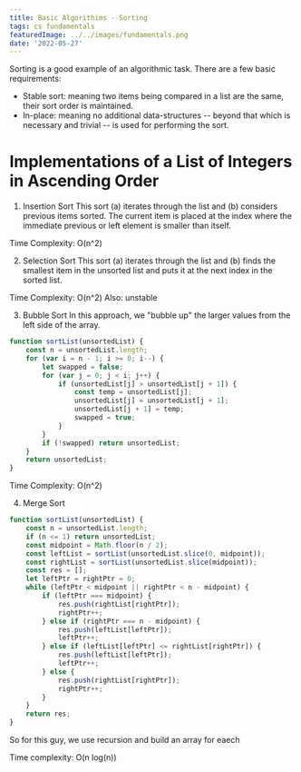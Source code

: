 ```yaml
---
title: Basic Algorithims - Sorting
tags: cs fundamentals
featuredImage: ../../images/fundamentals.png
date: '2022-05-27'
---
```


Sorting is a good example of an algorithmic task. There are a few basic requirements:
- Stable sort: meaning two items being compared in a list are the same, their sort order is 
maintained.
- In-place: meaning no additional data-structures -- beyond that which is necessary and trivial --
is used for performing the sort.

# Implementations of a List of Integers in Ascending Order
1. Insertion Sort
This sort (a) iterates through the list and (b) considers previous items sorted. The current item is
placed at the index where the immediate previous or left element is smaller than itself.

Time Complexity: O(n^2)

2. Selection Sort
This sort (a) iterates through the list and (b) finds the smallest item in the unsorted list and puts it at the next index in the sorted list.

Time Complexity: O(n^2)
Also: unstable

3. Bubble Sort
In this approach, we "bubble up" the larger values from the left side of the array.
```javascript
function sortList(unsortedList) {
    const n = unsortedList.length;
    for (var i = n - 1; i >= 0; i--) {
        let swapped = false;
        for (var j = 0; j < i; j++) {
            if (unsortedList[j] > unsortedList[j + 1]) {
                const temp = unsortedList[j];
                unsortedList[j] = unsortedList[j + 1];
                unsortedList[j + 1] = temp;
                swapped = true;
            }
        }
        if (!swapped) return unsortedList;
    }
    return unsortedList;
}
```

Time Complexity: O(n^2)

4. Merge Sort

```javascript
function sortList(unsortedList) {
    const n = unsortedList.length;
    if (n <= 1) return unsortedList;
    const midpoint = Math.floor(n / 2);
    const leftList = sortList(unsortedList.slice(0, midpoint));
    const rightList = sortList(unsortedList.slice(midpoint));
    const res = [];
    let leftPtr = rightPtr = 0;
    while (leftPtr < midpoint || rightPtr < n - midpoint) {
        if (leftPtr === midpoint) {
            res.push(rightList[rightPtr]);
            rightPtr++;
        } else if (rightPtr === n - midpoint) {
            res.push(leftList[leftPtr]);
            leftPtr++;
        } else if (leftList[leftPtr] <= rightList[rightPtr]) {
            res.push(leftList[leftPtr]);
            leftPtr++;
        } else {
            res.push(rightList[rightPtr]);
            rightPtr++;
        }
    }
    return res;
}
```
So for this guy, we use recursion and build an array for eaech 

Time complexity: O(n log(n))


